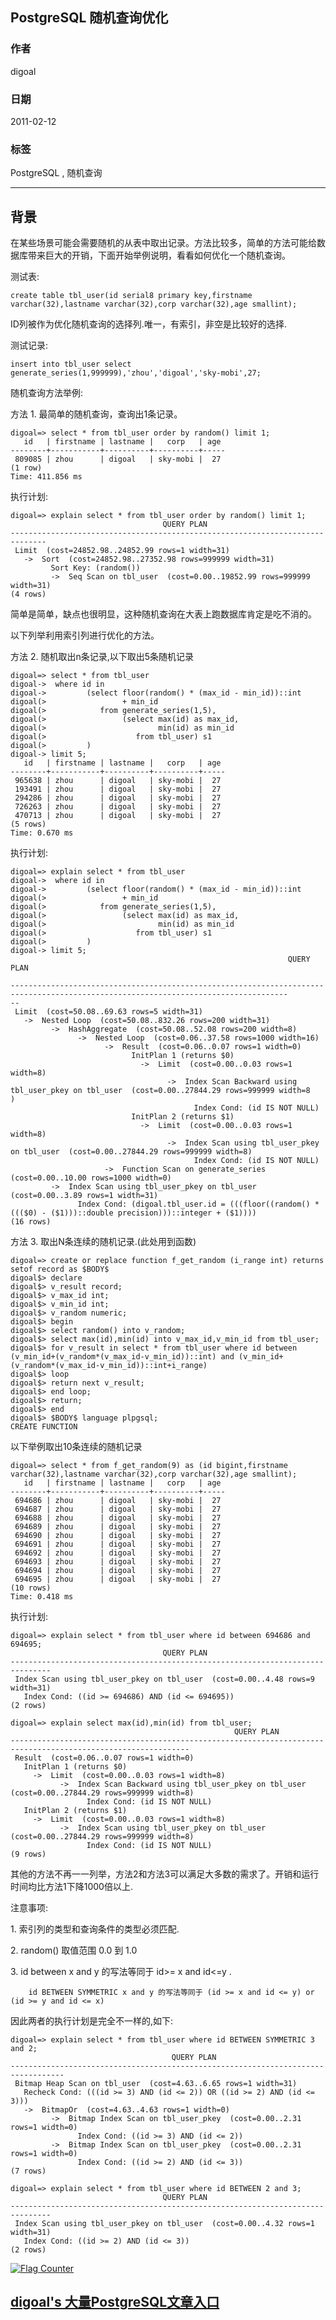 ## PostgreSQL 随机查询优化  
          
### 作者                                                       
digoal     
            
### 日期       
2011-02-12      
        
### 标签     
PostgreSQL , 随机查询    
          
----    
             
## 背景    
在某些场景可能会需要随机的从表中取出记录。方法比较多，简单的方法可能给数据库带来巨大的开销，下面开始举例说明，看看如何优化一个随机查询。  
  
测试表:  
  
```  
create table tbl_user(id serial8 primary key,firstname varchar(32),lastname varchar(32),corp varchar(32),age smallint);  
```  
  
ID列被作为优化随机查询的选择列.唯一，有索引，非空是比较好的选择.  
  
测试记录:  
  
```  
insert into tbl_user select generate_series(1,999999),'zhou','digoal','sky-mobi',27;  
```  
  
随机查询方法举例:  
  
方法    1. 最简单的随机查询，查询出1条记录。  
  
```  
digoal=> select * from tbl_user order by random() limit 1;  
   id   | firstname | lastname |   corp   | age   
--------+-----------+----------+----------+-----  
 809085 | zhou      | digoal   | sky-mobi |  27  
(1 row)  
Time: 411.856 ms  
```  
  
执行计划:  
  
```  
digoal=> explain select * from tbl_user order by random() limit 1;  
                                  QUERY PLAN                                    
------------------------------------------------------------------------------  
 Limit  (cost=24852.98..24852.99 rows=1 width=31)  
   ->  Sort  (cost=24852.98..27352.98 rows=999999 width=31)  
         Sort Key: (random())  
         ->  Seq Scan on tbl_user  (cost=0.00..19852.99 rows=999999 width=31)  
(4 rows)  
```  
  
简单是简单，缺点也很明显，这种随机查询在大表上跑数据库肯定是吃不消的。  
  
以下列举利用索引列进行优化的方法。  
  
方法    2.  随机取出n条记录,以下取出5条随机记录  
  
```  
digoal=> select * from tbl_user  
digoal->  where id in  
digoal->         (select floor(random() * (max_id - min_id))::int  
digoal(>                 + min_id  
digoal(>            from generate_series(1,5),  
digoal(>                 (select max(id) as max_id,  
digoal(>                         min(id) as min_id  
digoal(>                    from tbl_user) s1  
digoal(>         )  
digoal-> limit 5;  
   id   | firstname | lastname |   corp   | age   
--------+-----------+----------+----------+-----  
 965638 | zhou      | digoal   | sky-mobi |  27  
 193491 | zhou      | digoal   | sky-mobi |  27  
 294286 | zhou      | digoal   | sky-mobi |  27  
 726263 | zhou      | digoal   | sky-mobi |  27  
 470713 | zhou      | digoal   | sky-mobi |  27  
(5 rows)  
Time: 0.670 ms  
```  
  
执行计划:  
  
```  
digoal=> explain select * from tbl_user  
digoal->  where id in  
digoal->         (select floor(random() * (max_id - min_id))::int  
digoal(>                 + min_id  
digoal(>            from generate_series(1,5),  
digoal(>                 (select max(id) as max_id,  
digoal(>                         min(id) as min_id  
digoal(>                    from tbl_user) s1  
digoal(>         )  
digoal-> limit 5;  
                                                              QUERY PLAN                                                              
    
------------------------------------------------------------------------------------------------------------------------------------  
--  
 Limit  (cost=50.08..69.63 rows=5 width=31)  
   ->  Nested Loop  (cost=50.08..832.26 rows=200 width=31)  
         ->  HashAggregate  (cost=50.08..52.08 rows=200 width=8)  
               ->  Nested Loop  (cost=0.06..37.58 rows=1000 width=16)  
                     ->  Result  (cost=0.06..0.07 rows=1 width=0)  
                           InitPlan 1 (returns $0)  
                             ->  Limit  (cost=0.00..0.03 rows=1 width=8)  
                                   ->  Index Scan Backward using tbl_user_pkey on tbl_user  (cost=0.00..27844.29 rows=999999 width=8  
)  
                                         Index Cond: (id IS NOT NULL)  
                           InitPlan 2 (returns $1)  
                             ->  Limit  (cost=0.00..0.03 rows=1 width=8)  
                                   ->  Index Scan using tbl_user_pkey on tbl_user  (cost=0.00..27844.29 rows=999999 width=8)  
                                         Index Cond: (id IS NOT NULL)  
                     ->  Function Scan on generate_series  (cost=0.00..10.00 rows=1000 width=0)  
         ->  Index Scan using tbl_user_pkey on tbl_user  (cost=0.00..3.89 rows=1 width=31)  
               Index Cond: (digoal.tbl_user.id = (((floor((random() * ((($0) - ($1)))::double precision)))::integer + ($1))))  
(16 rows)  
```  
  
方法   3. 取出N条连续的随机记录.(此处用到函数)  
  
```  
digoal=> create or replace function f_get_random (i_range int) returns setof record as $BODY$  
digoal$> declare  
digoal$> v_result record;  
digoal$> v_max_id int;  
digoal$> v_min_id int;  
digoal$> v_random numeric;  
digoal$> begin  
digoal$> select random() into v_random;  
digoal$> select max(id),min(id) into v_max_id,v_min_id from tbl_user;  
digoal$> for v_result in select * from tbl_user where id between (v_min_id+(v_random*(v_max_id-v_min_id))::int) and (v_min_id+(v_random*(v_max_id-v_min_id))::int+i_range)  
digoal$> loop  
digoal$> return next v_result;  
digoal$> end loop;  
digoal$> return;  
digoal$> end  
digoal$> $BODY$ language plpgsql;  
CREATE FUNCTION  
```  
  
以下举例取出10条连续的随机记录  
  
```  
digoal=> select * from f_get_random(9) as (id bigint,firstname varchar(32),lastname varchar(32),corp varchar(32),age smallint);  
   id   | firstname | lastname |   corp   | age   
--------+-----------+----------+----------+-----  
 694686 | zhou      | digoal   | sky-mobi |  27  
 694687 | zhou      | digoal   | sky-mobi |  27  
 694688 | zhou      | digoal   | sky-mobi |  27  
 694689 | zhou      | digoal   | sky-mobi |  27  
 694690 | zhou      | digoal   | sky-mobi |  27  
 694691 | zhou      | digoal   | sky-mobi |  27  
 694692 | zhou      | digoal   | sky-mobi |  27  
 694693 | zhou      | digoal   | sky-mobi |  27  
 694694 | zhou      | digoal   | sky-mobi |  27  
 694695 | zhou      | digoal   | sky-mobi |  27  
(10 rows)  
Time: 0.418 ms  
```  
  
执行计划:  
  
```  
digoal=> explain select * from tbl_user where id between 694686 and 694695;  
                                  QUERY PLAN                                     
-------------------------------------------------------------------------------  
 Index Scan using tbl_user_pkey on tbl_user  (cost=0.00..4.48 rows=9 width=31)  
   Index Cond: ((id >= 694686) AND (id <= 694695))  
(2 rows)  
  
digoal=> explain select max(id),min(id) from tbl_user;  
                                                  QUERY PLAN                                                    
--------------------------------------------------------------------------------------------------------------  
 Result  (cost=0.06..0.07 rows=1 width=0)  
   InitPlan 1 (returns $0)  
     ->  Limit  (cost=0.00..0.03 rows=1 width=8)  
           ->  Index Scan Backward using tbl_user_pkey on tbl_user  (cost=0.00..27844.29 rows=999999 width=8)  
                 Index Cond: (id IS NOT NULL)  
   InitPlan 2 (returns $1)  
     ->  Limit  (cost=0.00..0.03 rows=1 width=8)  
           ->  Index Scan using tbl_user_pkey on tbl_user  (cost=0.00..27844.29 rows=999999 width=8)  
                 Index Cond: (id IS NOT NULL)  
(9 rows)  
```  
  
其他的方法不再一一列举，方法2和方法3可以满足大多数的需求了。开销和运行时间均比方法1下降1000倍以上.  
  
注意事项:  
  
1\. 索引列的类型和查询条件的类型必须匹配.  
  
2\. random() 取值范围 0.0 到 1.0  
  
3\. id between x and y 的写法等同于 id>= x and id<=y .  
  
```  
    id BETWEEN SYMMETRIC x and y 的写法等同于 (id >= x and id <= y) or (id >= y and id <= x)  
```  
  
因此两者的执行计划是完全不一样的,如下:  
  
```  
digoal=> explain select * from tbl_user where id BETWEEN SYMMETRIC 3 and 2;  
                                    QUERY PLAN                                      
----------------------------------------------------------------------------------  
 Bitmap Heap Scan on tbl_user  (cost=4.63..6.65 rows=1 width=31)  
   Recheck Cond: (((id >= 3) AND (id <= 2)) OR ((id >= 2) AND (id <= 3)))  
   ->  BitmapOr  (cost=4.63..4.63 rows=1 width=0)  
         ->  Bitmap Index Scan on tbl_user_pkey  (cost=0.00..2.31 rows=1 width=0)  
               Index Cond: ((id >= 3) AND (id <= 2))  
         ->  Bitmap Index Scan on tbl_user_pkey  (cost=0.00..2.31 rows=1 width=0)  
               Index Cond: ((id >= 2) AND (id <= 3))  
(7 rows)  
  
digoal=> explain select * from tbl_user where id BETWEEN 2 and 3;  
                                  QUERY PLAN                                     
-------------------------------------------------------------------------------  
 Index Scan using tbl_user_pkey on tbl_user  (cost=0.00..4.32 rows=1 width=31)  
   Index Cond: ((id >= 2) AND (id <= 3))  
(2 rows)  
```  
  
        
  
<a rel="nofollow" href="http://info.flagcounter.com/h9V1"  ><img src="http://s03.flagcounter.com/count/h9V1/bg_FFFFFF/txt_000000/border_CCCCCC/columns_2/maxflags_12/viewers_0/labels_0/pageviews_0/flags_0/"  alt="Flag Counter"  border="0"  ></a>  
  
  
  
  
  
  
## [digoal's 大量PostgreSQL文章入口](https://github.com/digoal/blog/blob/master/README.md "22709685feb7cab07d30f30387f0a9ae")
  
